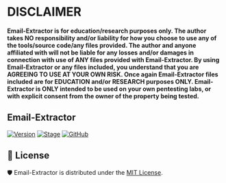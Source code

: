 # DISCLAIMER
**Email-Extractor is for education/research purposes only. The author takes NO responsibility and/or liability for how you choose to use any of the tools/source code/any files provided.
 The author and anyone affiliated with will not be liable for any losses and/or damages in connection with use of ANY files provided with Email-Extractor.
 By using Email-Extractor or any files included, you understand that you are AGREEING TO USE AT YOUR OWN RISK. Once again Email-Extractor files included are for EDUCATION and/or RESEARCH purposes ONLY.
 Email-Extractor is ONLY intended to be used on your own pentesting labs, or with explicit consent from the owner of the property being tested.** 

## Email-Extractor
[![Version](https://img.shields.io/badge/Email_Extractor-1.0-brightgreen.svg?maxAge=259200)]()
[![Stage](https://img.shields.io/badge/Release-Stable-brightgreen.svg)]()
[![GitHub](https://img.shields.io/github/license/kadzicuh/Email-Extractor)](LICENSE)

## :page_with_curl: License
🛡 Email-Extractor is distributed under the [MIT License](LICENSE).
